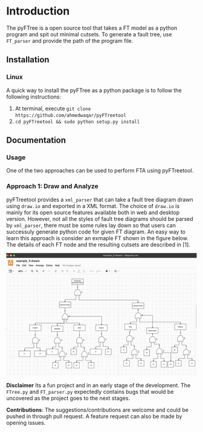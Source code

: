 # Introduction
The pyFTree is a open source tool that takes a FT model as a python program and spit out minimal cutsets.
To generate a fault tree, use ``FT_parser`` and provide the path of the program file.

## Installation

### Linux

A quick way to install the pyFTree as a python package is to follow the following instructions:

1. At terminal, execute `git clone https://github.com/ahmedwaqar/pyFTreetool`
2. `cd pyFTreetool && sudo python setup.py install`

## Documentation

### Usage

One of the two approaches can be used to perform FTA using pyFTreetool.

### Approach 1: Draw and Analyze

pyFTreetool provides a `xml_parser` that can take a fault tree diagram drawn using `draw.io` and exported in a XML format.
The choice of `draw.io` is mainly for its open source features available both in web and desktop version.
However, not all the styles of fault tree diagrams should be parsed by `xml_parser`, there must be some rules lay down so that
users can successuly generate python code for given FT diagram. An easy way to learn this approach is consider an exmaple FT
shown in the figure below. The details of each FT node and the resulting cutsets are described in [1].

![Composite Laminate Structure](/src/diagrams/examplediag.png)




**Disclaimer** Its a fun project and in an early stage of the development. The `FTree.py` and `FT_parser.py` expectedly contains bugs that would be uncovered as the project goes to the next stages.

**Contributions**: The suggestions/contributions are welcome and could be pushed in through pull request.
A feature request can also be made by opening issues.
